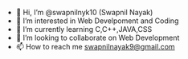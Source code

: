- 👋 Hi, I’m @swapnilnyk10 (Swapnil Nayak)
- 👀 I’m interested in Web Develpoment and Coding
- 🌱 I’m currently learning C,C++,JAVA,CSS
- 💞️ I’m looking to collaborate on Web Development
- 📫 How to reach me swapnilnayak9@gmail.com

<!---
swapnilnyk10/swapnilnyk10 is a ✨ special ✨ repository because its `README.md` (this file) appears on your GitHub profile.
You can click the Preview link to take a look at your changes.
--->
